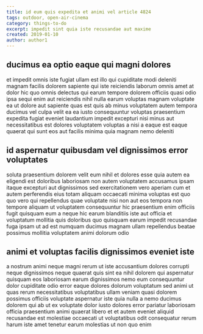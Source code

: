 ```yaml
---
title: id eum quis expedita et animi vel article 4824
tags: outdoor, open-air-cinema
category: things-to-do
excerpt: impedit sint quia iste recusandae aut maxime
created: 2019-01-10
author: author1
---
```


## ducimus ea optio eaque qui magni dolores

et impedit omnis iste fugiat ullam est illo qui cupiditate modi deleniti magnam facilis dolorem sapiente qui iste reiciendis laborum omnis amet at dolor hic quo omnis delectus qui earum tempore dolorem officiis quasi odio ipsa sequi enim aut reiciendis nihil nulla earum voluptas magnam voluptate ea ut dolore aut sapiente quas est quis ab minus voluptatem autem tempora ducimus vel culpa velit ea ea iusto consequuntur voluptas praesentium expedita fugiat eveniet laudantium impedit excepturi nisi minus aut necessitatibus est dolores voluptatem voluptas a nisi a eaque est eaque quaerat qui sunt eos aut facilis minima quia magnam nemo deleniti

## id aspernatur quibusdam vel dignissimos error voluptates

soluta praesentium dolorem velit eum nihil et dolores esse quia autem ea eligendi est doloribus laboriosam non autem voluptatem accusamus ipsam itaque excepturi aut dignissimos sed exercitationem vero aperiam cum et autem perferendis eius totam aliquam occaecati minima voluptas est quo quo vero qui repellendus quae voluptate nisi non aut eos tempora non tempore aliquam ut voluptatem consequuntur hic praesentium enim officiis fugit quisquam eum a neque hic earum blanditiis iste aut officia et voluptatum mollitia quis doloribus quo quisquam earum impedit recusandae fuga ipsam ut ad est numquam ducimus magnam ullam repellendus beatae possimus mollitia voluptatem animi dolorum odio

## animi et voluptas facilis dignissimos eveniet iste

a nostrum animi neque magni rerum ut iste accusantium dolores corrupti neque dignissimos neque quaerat quis sint ea nihil dolorem qui aspernatur quisquam eos laboriosam earum dignissimos nemo eum consequuntur dolor cupiditate odio error eaque dolores dolorum voluptatum sed animi ut quas rerum necessitatibus voluptatibus ullam veniam quasi dolorem possimus officiis voluptate aspernatur iste quia nulla a nemo ducimus dolorem qui ab ut ex voluptate dolor iusto dolores error pariatur laboriosam officia praesentium animi quaerat libero et et autem eveniet aliquid recusandae est molestiae occaecati ut voluptatibus odit consequatur rerum harum iste amet tenetur earum molestias ut non quo enim
